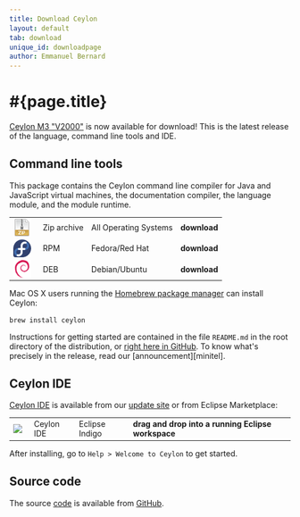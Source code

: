 ```yaml
---
title: Download Ceylon
layout: default
tab: download
unique_id: downloadpage
author: Emmanuel Bernard
---
```

# #{page.title}

[Ceylon M3 "V2000"][V2000] is now available for download! 
This is the latest release of the language, command line tools and IDE.

## Command line tools

This package contains the Ceylon command line compiler for Java and
JavaScript virtual machines, the documentation compiler, the language 
module, and the module runtime.

[V2000]: /blog/2012/06/25/ceylon-m3-v2000?utm_source=download&utm_medium=web&utm_content=blog&utm_campaign=1_0_M3release

<table>
    <tr>
        <td>
        <a href="/download/dist/1_0_Milestone3" 
           title='Download the Zip archive'
           onClick="javascript: _gaq.push(['_trackPageview', '/download/dist/1_0_Milestone3?utm_source=download&utm_medium=web&utm_content=dist&utm_campaign=1_0_M3release']);">
           <img src="/images/download/package-zip.png" style="vertical-align: middle; float: right; margin-right: 0.5em"/>
        </a>
        </td>
        <td>Zip archive</td>
        <td>All Operating Systems</td>
        <td>
        <a href="/download/dist/1_0_Milestone3" 
           title='Download the Zip archive'
           style='font-weight:bold;text-decoration:none'
           onClick="javascript: _gaq.push(['_trackPageview', '/download/dist/1_0_Milestone3?utm_source=download&utm_medium=web&utm_content=dist&utm_campaign=1_0_M3release']);">
           download
        </a>
        </td>
    </tr>
    <tr>
        <td>
        <a href="/download/dist/1_0_Milestone3_rpm" 
           title='Download the RPM'
           onClick="javascript: _gaq.push(['_trackPageview', '/download/dist/1_0_Milestone3_rpm?utm_source=download&utm_medium=web&utm_content=dist&utm_campaign=1_0_M3release']);">
           <img src="/images/download/package-fedora.png" style="vertical-align: middle; float: right; margin-right: 0.5em"/>
        </a>
        </td>
        <td>RPM</td>
        <td>Fedora/Red Hat</td>
        <td>
        <a href="/download/dist/1_0_Milestone3_rpm" 
           title='Download the RPM'
           style='font-weight:bold;text-decoration:none'
           onClick="javascript: _gaq.push(['_trackPageview', '/download/dist/1_0_Milestone3_rpm?utm_source=download&utm_medium=web&utm_content=dist&utm_campaign=1_0_M3release']);">
           download
        </a>
        </td>
    </tr>
    <tr>
        <td>
        <a href="/download/dist/1_0_Milestone3_deb" 
           title='Download the Debian package'
           onClick="javascript: _gaq.push(['_trackPageview', '/download/dist/1_0_Milestone3_deb?utm_source=download&utm_medium=web&utm_content=dist&utm_campaign=1_0_M3release']);">
           <img src="/images/download/package-debian.png" style="vertical-align: middle; float: right; margin-right: 0.5em"/>
        </a>
        </td>
        <td>DEB</td>
        <td>Debian/Ubuntu</td>
        <td>
        <a href="/download/dist/1_0_Milestone3_deb" 
           title='Download the Debian package'
           style='font-weight:bold;text-decoration:none'
           onClick="javascript: _gaq.push(['_trackPageview', '/download/dist/1_0_Milestone3_deb?utm_source=download&utm_medium=web&utm_content=dist&utm_campaign=1_0_M3release']);">
           download
        </a>
        </td>
    </tr>
</table>

Mac OS X users running the [Homebrew package manager](http://mxcl.github.com/homebrew/) can install Ceylon:

    brew install ceylon


Instructions for getting started are contained in the file
`README.md` in the root directory of the distribution, or
[right here in GitHub][ceylon-dist readme]. To know what's 
precisely in the release, read our [announcement][minitel].

[ceylon-dist readme]: https://github.com/ceylon/ceylon-dist/blob/master/README.md 

## Ceylon IDE

[Ceylon IDE][ide] is available from our 
[update site][update site]
or from Eclipse Marketplace:

[ide]: /documentation/current/ide
[update site]: /documentation/current/ide/install?utm_source=download&utm_medium=web&utm_content=ide-install&utm_campaign=IDE_1_0_M3release

<table>
    <tr>
        <td>
        <a href='http://marketplace.eclipse.org/marketplace-client-intro?mpc_install=185799' 
          title='Drag and drop into a running Eclipse Indigo workspace to install Ceylon IDE'>
          <img src='http://marketplace.eclipse.org/misc/installbutton.png' style="vertical-align: middle; float: right; margin-right: 0.5em"/>
        </a>
        </td>
        <td>Ceylon IDE</td>
        <td>Eclipse Indigo</td>
        <td>
        <a href='http://marketplace.eclipse.org/marketplace-client-intro?mpc_install=185799' 
           title='Drag and drop into a running Eclipse Indigo workspace to install Ceylon IDE' 
           style='font-weight:bold;text-decoration:none'> 
          drag and drop into a running Eclipse workspace
        </a>
        </td>
    </tr>
</table>

After installing, go to `Help > Welcome to Ceylon` to get started. 

## Source code

The source [code](/code) is available from [GitHub](http://github.com/ceylon).

